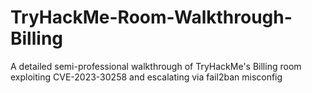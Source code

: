 # TryHackMe-Room-Walkthrough-Billing
A detailed semi-professional walkthrough of TryHackMe's Billing room exploiting CVE-2023-30258 and escalating via fail2ban misconfig
